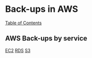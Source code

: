 # Back-ups in AWS
[Table of Contents](/readme.md)

## AWS Back-ups by service
[EC2](/DevOps/Infrastructure/backups-in-aws/ec2.md)
[RDS](/DevOps/Infrastructure/backups-in-aws/rds.md)
[S3](/DevOps/Infrastructure/backups-in-aws/s3.md)